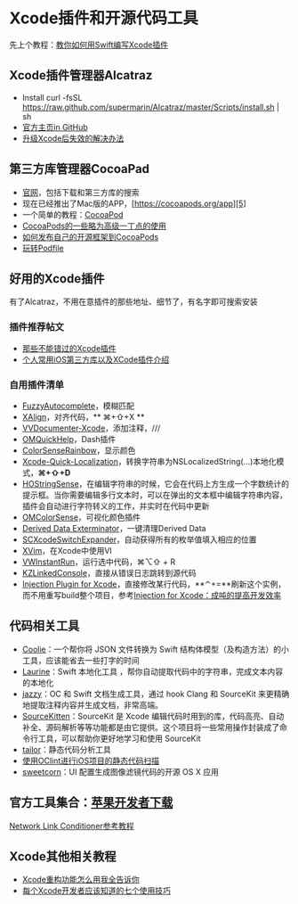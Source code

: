 # Xcode插件和开源代码工具
先上个教程：[教你如何用Swift编写Xcode插件][1]

## Xcode插件管理器Alcatraz
- Install
	curl -fsSL https://raw.github.com/supermarin/Alcatraz/master/Scripts/install.sh | sh
- [官方主页in GitHub][2]
 - [升级Xcode后失效的解决办法][3]

## 第三方库管理器CocoaPad
- [官网][4]，包括下载和第三方库的搜索
- 现在已经推出了Mac版的APP，[https://cocoapods.org/app][5]
- 一个简单的教程：[CocoaPod][6]
- [CocoaPods的一些略为高级一丁点的使用][7]
- [如何发布自己的开源框架到CocoaPods][8]
- [玩转Podfile][9]

## 好用的Xcode插件
有了Alcatraz，不用在意插件的那些地址、细节了，有名字即可搜索安装
### 插件推荐帖文
- [那些不能错过的Xcode插件][10]
- [个人常用iOS第三方库以及XCode插件介绍][11]

### 自用插件清单
- [FuzzyAutocomplete][12]，模糊匹配
- [XAlign][13]，对齐代码，** ⌘+⇧+X **
- [VVDocumenter-Xcode][14]，添加注释，///
- [OMQuickHelp][15]，Dash插件　
- [ColorSenseRainbow][16]，显示颜色
- [Xcode-Quick-Localization][17]，转换字符串为NSLocalizedString(…)本地化模式，**⌘+⇧+D**
- [HOStringSense][18]，在编辑字符串的时候，它会在代码上方生成一个字数统计的提示框。当你需要编辑多行文本时，可以在弹出的文本框中编辑字符串内容，插件会自动进行字符转义的工作，并实时在代码中更新
- [OMColorSense][19]，可视化颜色插件
- [Derived Data Exterminator][20]，一键清理Derived Data
- [SCXcodeSwitchExpander][21]，自动获得所有的枚举值填入相应的位置
- [XVim][22]，在Xcode中使用VI
- [VWInstantRun][23]，运行选中代码，⌘⌥⇧ + R
- [KZLinkedConsole][24]，直接从错误日志跳转到源代码
- [Injection Plugin for Xcode][25]，直接修改某行代码，**⌃+=**刷新这个实例，而不用重写build整个项目，参考[Injection for Xcode：成吨的提高开发效率][26]

## 代码相关工具
- [Coolie][27]：一个帮你将 JSON 文件转换为 Swift 结构体模型（及构造方法）的小工具，应该能省去一些打字的时间
- [Laurine][28]：Swift 本地化工具 ，帮你自动提取代码中的字符串，完成文本内容的本地化
- [jazzy][29]：OC 和 Swift 文档生成工具，通过 hook Clang 和 SourceKit 来更精确地提取注释内容并生成文档，非常高端。
- [SourceKitten][30]：SourceKit 是 Xcode 编辑代码时用到的库，代码高亮、自动补全、源码解析等等功能都是由它提供。这个项目将一些常用操作封装成了命令行工具，可以帮助你更好地学习和使用 SourceKit
- [tailor][31]：静态代码分析工具
- [使用OClint进行iOS项目的静态代码扫描][32]
- [sweetcorn][33]：UI 配置生成图像滤镜代码的开源 OS X 应用

## 官方工具集合：[苹果开发者下载][34]
[Network Link Conditioner参考教程][35]

## Xcode其他相关教程
- [Xcode重构功能怎么用我全告诉你][36]
- [每个Xcode开发者应该知道的七个使用技巧][37]

[1]:	http://www.cocoachina.com/swift/20151231/14837.html
[2]:	https://github.com/supermarin/Alcatraz
[3]:	http://conanwhf.gitcafe.io/2015/11/05/Alcatraz/
[4]:	https://cocoapods.org
[5]:	https://cocoapods.org/app
[6]:	http://conanwhf.gitcafe.io/2015/09/20/CocoaPod/
[7]:	http://supermao.cn/cocoapodsde-xie-lue-wei-gao-ji-ding-dian-de-shi-yong/
[8]:	http://www.jianshu.com/p/32ba94d41861 "如何发布自己的开源框架到CocoaPods"
[9]:	http://www.cnblogs.com/Mr-ios/p/5310666.html "玩转Podfile"
[10]:	http://www.cocoachina.com/industry/20130918/7022.html
[11]:	http://adad184.com/2015/07/08/my-favorite-libraries-and-plugins/#Xcode%E6%8F%92%E4%BB%B6
[12]:	https://github.com/FuzzyAutocomplete/FuzzyAutocompletePlugin
[13]:	https://github.com/qfish/XAlign
[14]:	https://github.com/onevcat/VVDocumenter-Xcode
[15]:	https://github.com/omz/Dash-Plugin-for-Xcode
[16]:	https://github.com/NorthernRealities/ColorSenseRainbow "ColorSenseRainbow"
[17]:	https://github.com/nanaimostudio/Xcode-Quick-Localization "Xcode-Quick-Localization"
[18]:	https://github.com/holtwick/HOStringSense-for-Xcode "HOStringSense"
[19]:	https://github.com/omz/ColorSense-for-Xcode "OMColorSense"
[20]:	https://github.com/kattrali/deriveddata-exterminator "8.Derived Data Exterminator"
[21]:	https://github.com/stefanceriu/SCXcodeSwitchExpander "4.SCXcodeSwitchExpander"
[22]:	https://github.com/XVimProject/XVim "XVim"
[23]:	https://github.com/wangshengjia/VWInstantRun "VWInstantRun"
[24]:	https://github.com/krzysztofzablocki/KZLinkedConsole "KZLinkedConsole"
[25]:	https://github.com/johnno1962/injectionforxcode "Injection Plugin for Xcode"
[26]:	http://www.jianshu.com/p/27be46d5e5d4 "Injection for Xcode：成吨的提高开发效率"
[27]:	https://github.com/nixzhu/Coolie "Coolie"
[28]:	https://github.com/JiriTrecak/Laurine "Laurine"
[29]:	https://github.com/realm/jazzy "jazzy"
[30]:	https://github.com/jpsim/SourceKitten "SourceKitten"
[31]:	https://github.com/sleekbyte/tailor "tailor"
[32]:	http://blog.yourtion.com/static-code-analysis-ios-using-oclint.html
[33]:	https://github.com/FlexMonkey/sweetcorn "sweetcorn"
[34]:	https://developer.apple.com/downloads/index.action?q=Hardware%20IO%20Tools "苹果开发者下载"
[35]:	http://nshipster.cn/network-link-conditioner/ "Network Link Conditioner"
[36]:	http://www.jianshu.com/p/595b7f03e76a "Xcode重构功能怎么用我全告诉你"
[37]:	http://www.cocoachina.com/ios/20160304/15558.html